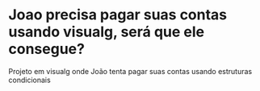 # Joao precisa pagar suas contas usando visualg, será que ele consegue?
Projeto em visualg onde João tenta pagar suas contas usando estruturas condicionais
